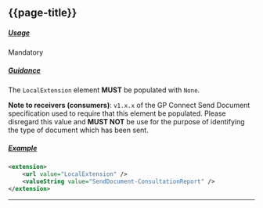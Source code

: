 ## {{page-title}}

<h5><ins>Usage</ins></h5>

<span class="mro-circle avoid" title="Mandatory"></span> Mandatory


<h5><ins>Guidance</ins></h5>

The `LocalExtension` element **MUST** be populated with `None`.

<div class="nhsd-a-box nhsd-a-box--bg-light-blue nhsd-!t-margin-bottom-6 nhsd-t-body">
    <b>Note to receivers (consumers)</b>: <code>v1.x.x</code> of the GP Connect Send Document specification used to require that this element be populated. Please disregard this value and <b>MUST NOT</b> be use for the purpose of identifying the type of document which has been sent.
</div>

<h5><ins>Example</ins></h5>

```xml
<extension>
    <url value="LocalExtension" />
    <valueString value="SendDocument-ConsultationReport" />
</extension>
```

---